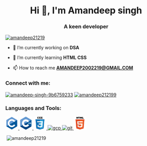 <h1 align="center">Hi 👋, I'm Amandeep singh</h1>
<h3 align="center">A keen developer</h3>

<p align="left"> <a href="https://github.com/ryo-ma/github-profile-trophy"><img src="https://github-profile-trophy.vercel.app/?username=amandeep21219" alt="amandeep21219" /></a> </p>

- 🔭 I’m currently working on **DSA**

- 🌱 I’m currently learning **HTML CSS**

- 📫 How to reach me **AMANDEEP2002219@GMAIL.COM**

<h3 align="left">Connect with me:</h3>
<p align="left">
<a href="https://linkedin.com/in/amandeep-singh-9b6759233" target="blank"><img align="center" src="https://raw.githubusercontent.com/rahuldkjain/github-profile-readme-generator/master/src/images/icons/Social/linked-in-alt.svg" alt="amandeep-singh-9b6759233" height="30" width="40" /></a>
<a href="https://www.codechef.com/users/amandeep212199" target="blank"><img align="center" src="https://cdn.jsdelivr.net/npm/simple-icons@3.1.0/icons/codechef.svg" alt="amandeep212199" height="30" width="40" /></a>
</p>

<h3 align="left">Languages and Tools:</h3>
<p align="left"> <a href="https://www.cprogramming.com/" target="_blank" rel="noreferrer"> <img src="https://raw.githubusercontent.com/devicons/devicon/master/icons/c/c-original.svg" alt="c" width="40" height="40"/> </a> <a href="https://www.w3schools.com/cpp/" target="_blank" rel="noreferrer"> <img src="https://raw.githubusercontent.com/devicons/devicon/master/icons/cplusplus/cplusplus-original.svg" alt="cplusplus" width="40" height="40"/> </a> <a href="https://www.w3schools.com/css/" target="_blank" rel="noreferrer"> <img src="https://raw.githubusercontent.com/devicons/devicon/master/icons/css3/css3-original-wordmark.svg" alt="css3" width="40" height="40"/> </a> <a href="https://cloud.google.com" target="_blank" rel="noreferrer"> <img src="https://www.vectorlogo.zone/logos/google_cloud/google_cloud-icon.svg" alt="gcp" width="40" height="40"/> </a> <a href="https://git-scm.com/" target="_blank" rel="noreferrer"> <img src="https://www.vectorlogo.zone/logos/git-scm/git-scm-icon.svg" alt="git" width="40" height="40"/> </a> <a href="https://www.w3.org/html/" target="_blank" rel="noreferrer"> <img src="https://raw.githubusercontent.com/devicons/devicon/master/icons/html5/html5-original-wordmark.svg" alt="html5" width="40" height="40"/> </a> </p>

<p>&nbsp;<img align="center" src="https://github-readme-stats.vercel.app/api?username=amandeep21219&show_icons=true&locale=en" alt="amandeep21219" /></p>
